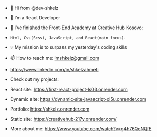 - 👋 Hi from @dev-shkelz
- 👀 I’m a React Developer
- 🌱 I’ve finished the Front-End Academy at Creative Hub Kosovo:
-     Html, Css(Scss), JavaScript, and React(main focus).
- 💡 My mission is to surpass my yesterday's coding skills
- 📫 How to reach me: imshkelz@gmail.com
- https://www.linkedin.com/in/shkelzahmeti

- Check out my projects:

- React site: https://first-react-project-ls03.onrender.com
- Dynamic site: https://dynamic-site-javascript-ol5u.onrender.com
- Portfolio: https://shkelz.onrender.com 
- Static site: https://creativehub-217y.onrender.com/

- More about me: https://www.youtube.com/watch?v=g4h76QoNQfE
  
<!---
dev-shkelz/dev-shkelz is a ✨ special ✨ repository because its `README.md` (this file) appears on your GitHub profile.
You can click the Preview link to take a look at your changes.
--->

